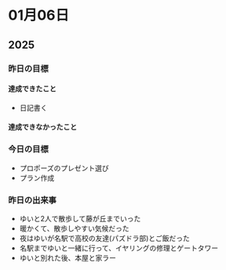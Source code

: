 # 01月06日

## 2025

### 昨日の目標

#### 達成できたこと

- 日記書く

#### 達成できなかったこと

### 今日の目標

- プロポーズのプレゼント選び
- プラン作成

### 昨日の出来事

- ゆいと2人で散歩して藤が丘までいった
- 暖かくて、散歩しやすい気候だった
- 夜はゆいが名駅で高校の友達(パズドラ部)とご飯だった
- 名駅までゆいと一緒に行って、イヤリングの修理とゲートタワー
- ゆいと別れた後、本屋と家ラー
